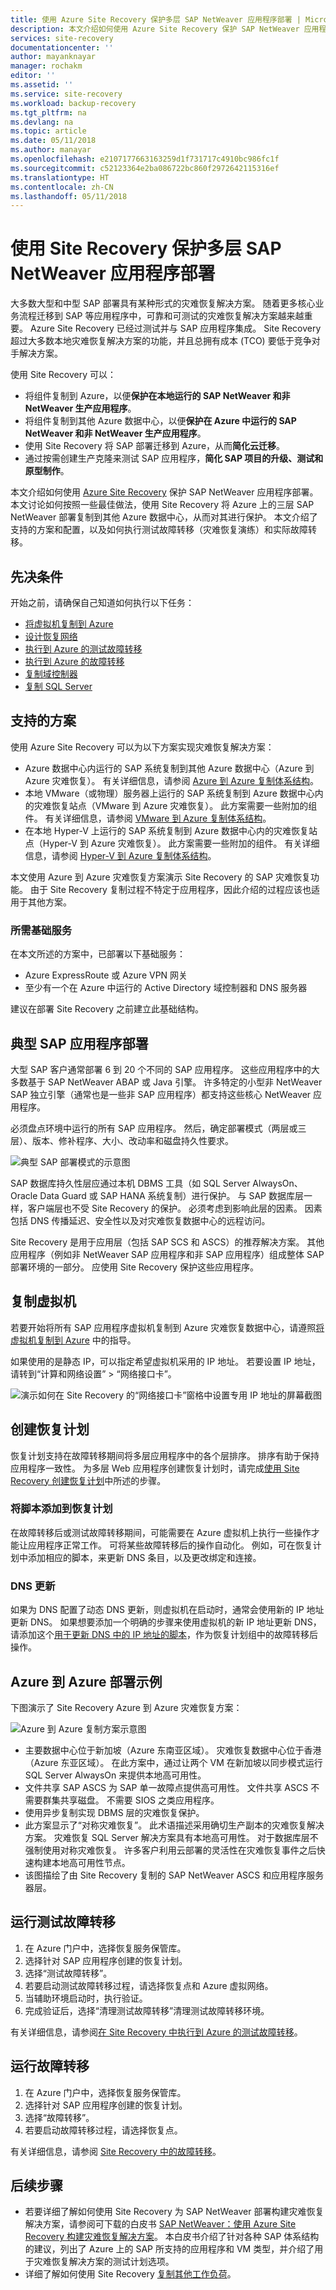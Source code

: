 ```yaml
---
title: 使用 Azure Site Recovery 保护多层 SAP NetWeaver 应用程序部署 | Microsoft Docs
description: 本文介绍如何使用 Azure Site Recovery 保护 SAP NetWeaver 应用程序部署。
services: site-recovery
documentationcenter: ''
author: mayanknayar
manager: rochakm
editor: ''
ms.assetid: ''
ms.service: site-recovery
ms.workload: backup-recovery
ms.tgt_pltfrm: na
ms.devlang: na
ms.topic: article
ms.date: 05/11/2018
ms.author: manayar
ms.openlocfilehash: e2107177663163259d1f731717c4910bc986fc1f
ms.sourcegitcommit: c52123364e2ba086722bc860f2972642115316ef
ms.translationtype: HT
ms.contentlocale: zh-CN
ms.lasthandoff: 05/11/2018
---
```

# <a name="protect-a-multi-tier-sap-netweaver-application-deployment-by-using-site-recovery"></a>使用 Site Recovery 保护多层 SAP NetWeaver 应用程序部署

大多数大型和中型 SAP 部署具有某种形式的灾难恢复解决方案。 随着更多核心业务流程迁移到 SAP 等应用程序中，可靠和可测试的灾难恢复解决方案越来越重要。 Azure Site Recovery 已经过测试并与 SAP 应用程序集成。 Site Recovery 超过大多数本地灾难恢复解决方案的功能，并且总拥有成本 (TCO) 要低于竞争对手解决方案。

使用 Site Recovery 可以：
* 将组件复制到 Azure，以便**保护在本地运行的 SAP NetWeaver 和非 NetWeaver 生产应用程序**。
* 将组件复制到其他 Azure 数据中心，以便**保护在 Azure 中运行的 SAP NetWeaver 和非 NetWeaver 生产应用程序**。
* 使用 Site Recovery 将 SAP 部署迁移到 Azure，从而**简化云迁移**。
* 通过按需创建生产克隆来测试 SAP 应用程序，**简化 SAP 项目的升级、测试和原型制作**。

本文介绍如何使用 [Azure Site Recovery](site-recovery-overview.md) 保护 SAP NetWeaver 应用程序部署。 本文讨论如何按照一些最佳做法，使用 Site Recovery 将 Azure 上的三层 SAP NetWeaver 部署复制到其他 Azure 数据中心，从而对其进行保护。 本文介绍了支持的方案和配置，以及如何执行测试故障转移（灾难恢复演练）和实际故障转移。

## <a name="prerequisites"></a>先决条件
开始之前，请确保自己知道如何执行以下任务：

* [将虚拟机复制到 Azure](azure-to-azure-walkthrough-enable-replication.md)
* [设计恢复网络](site-recovery-azure-to-azure-networking-guidance.md)
* [执行到 Azure 的测试故障转移](azure-to-azure-walkthrough-test-failover.md)
* [执行到 Azure 的故障转移](site-recovery-failover.md)
* [复制域控制器](site-recovery-active-directory.md)
* [复制 SQL Server](site-recovery-sql.md)

## <a name="supported-scenarios"></a>支持的方案
使用 Azure Site Recovery 可以为以下方案实现灾难恢复解决方案：
* Azure 数据中心内运行的 SAP 系统复制到其他 Azure 数据中心（Azure 到 Azure 灾难恢复）。 有关详细信息，请参阅 [Azure 到 Azure 复制体系结构](https://aka.ms/asr-a2a-architecture)。
* 本地 VMware（或物理）服务器上运行的 SAP 系统复制到 Azure 数据中心内的灾难恢复站点（VMware 到 Azure 灾难恢复）。 此方案需要一些附加的组件。 有关详细信息，请参阅 [VMware 到 Azure 复制体系结构](https://aka.ms/asr-v2a-architecture)。
* 在本地 Hyper-V 上运行的 SAP 系统复制到 Azure 数据中心内的灾难恢复站点（Hyper-V 到 Azure 灾难恢复）。 此方案需要一些附加的组件。 有关详细信息，请参阅 [Hyper-V 到 Azure 复制体系结构](https://aka.ms/asr-h2a-architecture)。

本文使用 Azure 到 Azure 灾难恢复方案演示 Site Recovery 的 SAP 灾难恢复功能。 由于 Site Recovery 复制过程不特定于应用程序，因此介绍的过程应该也适用于其他方案。

### <a name="required-foundation-services"></a>所需基础服务
在本文所述的方案中，已部署以下基础服务：
* Azure ExpressRoute 或 Azure VPN 网关
* 至少有一个在 Azure 中运行的 Active Directory 域控制器和 DNS 服务器

建议在部署 Site Recovery 之前建立此基础结构。

## <a name="typical-sap-application-deployment"></a>典型 SAP 应用程序部署
大型 SAP 客户通常部署 6 到 20 个不同的 SAP 应用程序。 这些应用程序中的大多数基于 SAP NetWeaver ABAP 或 Java 引擎。 许多特定的小型非 NetWeaver SAP 独立引擎（通常也是一些非 SAP 应用程序）都支持这些核心 NetWeaver 应用程序。  

必须盘点环境中运行的所有 SAP 应用程序。 然后，确定部署模式（两层或三层）、版本、修补程序、大小、改动率和磁盘持久性要求。

![典型 SAP 部署模式的示意图](./media/site-recovery-sap/sap-typical-deployment.png)

SAP 数据库持久性层应通过本机 DBMS 工具（如 SQL Server AlwaysOn、Oracle Data Guard 或 SAP HANA 系统复制）进行保护。 与 SAP 数据库层一样，客户端层也不受 Site Recovery 的保护。 必须考虑到影响此层的因素。 因素包括 DNS 传播延迟、安全性以及对灾难恢复数据中心的远程访问。

Site Recovery 是用于应用层（包括 SAP SCS 和 ASCS）的推荐解决方案。 其他应用程序（例如非 NetWeaver SAP 应用程序和非 SAP 应用程序）组成整体 SAP 部署环境的一部分。 应使用 Site Recovery 保护这些应用程序。

## <a name="replicate-virtual-machines"></a>复制虚拟机
若要开始将所有 SAP 应用程序虚拟机复制到 Azure 灾难恢复数据中心，请遵照[将虚拟机复制到 Azure](azure-to-azure-walkthrough-enable-replication.md) 中的指导。

如果使用的是静态 IP，可以指定希望虚拟机采用的 IP 地址。 若要设置 IP 地址，请转到“计算和网络设置” > “网络接口卡”。

![演示如何在 Site Recovery 的“网络接口卡”窗格中设置专用 IP 地址的屏幕截图](./media/site-recovery-sap/sap-static-ip.png)

## <a name="create-a-recovery-plan"></a>创建恢复计划
恢复计划支持在故障转移期间将多层应用程序中的各个层排序。 排序有助于保持应用程序一致性。 为多层 Web 应用程序创建恢复计划时，请完成[使用 Site Recovery 创建恢复计划](site-recovery-create-recovery-plans.md)中所述的步骤。

### <a name="add-scripts-to-the-recovery-plan"></a>将脚本添加到恢复计划
在故障转移后或测试故障转移期间，可能需要在 Azure 虚拟机上执行一些操作才能让应用程序正常工作。 可将某些故障转移后的操作自动化。 例如，可在恢复计划中添加相应的脚本，来更新 DNS 条目，以及更改绑定和连接。

### <a name="dns-update"></a>DNS 更新
如果为 DNS 配置了动态 DNS 更新，则虚拟机在启动时，通常会使用新的 IP 地址更新 DNS。 如果想要添加一个明确的步骤来使用虚拟机的新 IP 地址更新 DNS，请添加这个[用于更新 DNS 中的 IP 地址的脚本](https://aka.ms/asr-dns-update)，作为恢复计划组中的故障转移后操作。  

## <a name="example-azure-to-azure-deployment"></a>Azure 到 Azure 部署示例
下图演示了 Site Recovery Azure 到 Azure 灾难恢复方案：

![Azure 到 Azure 复制方案示意图](./media/site-recovery-sap/sap-replication-scenario.png)

* 主要数据中心位于新加坡（Azure 东南亚区域）。 灾难恢复数据中心位于香港（Azure 东亚区域）。 在此方案中，通过让两个 VM 在新加坡以同步模式运行 SQL Server AlwaysOn 来提供本地高可用性。
* 文件共享 SAP ASCS 为 SAP 单一故障点提供高可用性。 文件共享 ASCS 不需要群集共享磁盘。 不需要 SIOS 之类应用程序。
* 使用异步复制实现 DBMS 层的灾难恢复保护。
* 此方案显示了“对称灾难恢复”。 此术语描述采用确切生产副本的灾难恢复解决方案。 灾难恢复 SQL Server 解决方案具有本地高可用性。 对于数据库层不强制使用对称灾难恢复。 许多客户利用云部署的灵活性在灾难恢复事件之后快速构建本地高可用性节点。
* 该图描绘了由 Site Recovery 复制的 SAP NetWeaver ASCS 和应用程序服务器层。

## <a name="run-a-test-failover"></a>运行测试故障转移

1.  在 Azure 门户中，选择恢复服务保管库。
2.  选择针对 SAP 应用程序创建的恢复计划。
3.  选择“测试故障转移”。
4.  若要启动测试故障转移过程，请选择恢复点和 Azure 虚拟网络。
5.  当辅助环境启动时，执行验证。
6.  完成验证后，选择“清理测试故障转移”清理测试故障转移环境。

有关详细信息，请参阅[在 Site Recovery 中执行到 Azure 的测试故障转移](site-recovery-test-failover-to-azure.md)。

## <a name="run-a-failover"></a>运行故障转移

1.  在 Azure 门户中，选择恢复服务保管库。
2.  选择针对 SAP 应用程序创建的恢复计划。
3.  选择“故障转移”。
4.  若要启动故障转移过程，请选择恢复点。

有关详细信息，请参阅 [Site Recovery 中的故障转移](site-recovery-failover.md)。

## <a name="next-steps"></a>后续步骤
* 若要详细了解如何使用 Site Recovery 为 SAP NetWeaver 部署构建灾难恢复解决方案，请参阅可下载的白皮书 [SAP NetWeaver：使用 Azure Site Recovery 构建灾难恢复解决方案](http://aka.ms/asr-sap)。 本白皮书介绍了针对各种 SAP 体系结构的建议，列出了 Azure 上的 SAP 所支持的应用程序和 VM 类型，并介绍了用于灾难恢复解决方案的测试计划选项。
* 详细了解如何使用 Site Recovery [复制其他工作负荷](site-recovery-workload.md)。
